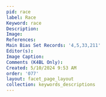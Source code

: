 ```yaml
---
pid: race
label: Race
Keyword: race
Description: 
Image: 
References: 
Main Bias Set Records: '4,5,33,211'
Editor(s): 
Image Caption: 
Comments (K4BL Only): 
Created: 5/10/2024 9:53 AM
order: '077'
layout: facet_page_layout
collection: keywords_descriptions
---
```

